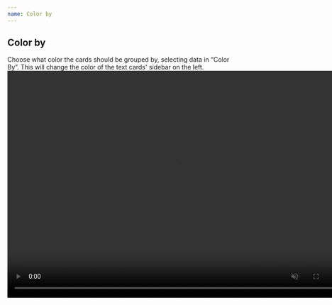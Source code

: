 ```yaml
---
name: Color by
---
```

## Color by
Choose what color the cards should be grouped by, selecting data in “Color By”. This will change the color of the text cards' sidebar on the left.
<video controls muted width="768" height="512">
  <source src="{{ site.baseurl }}/assets/webms/color-by.webm" type="video/webm">
</video>